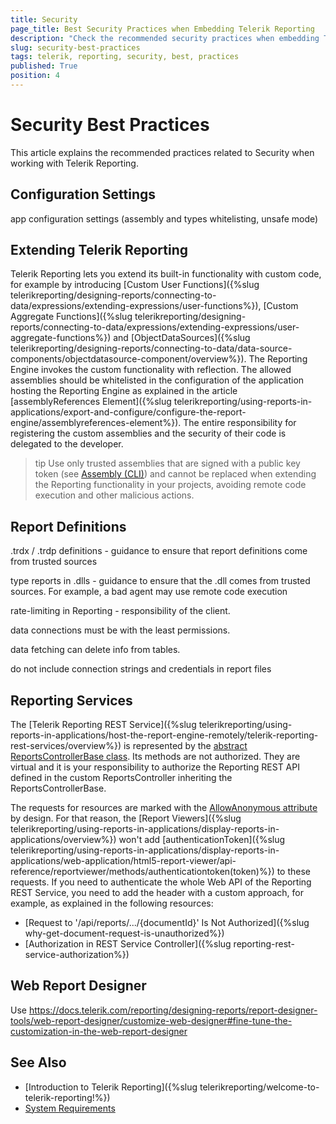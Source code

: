```yaml
---
title: Security
page_title: Best Security Practices when Embedding Telerik Reporting
description: "Check the recommended security practices when embedding Telerik Reporting and working with its reports, services, and viewers."
slug: security-best-practices
tags: telerik, reporting, security, best, practices
published: True
position: 4
---
```


# Security Best Practices

This article explains the recommended practices related to Security when working with Telerik Reporting.


## Configuration Settings

app configuration settings (assembly and types whitelisting, unsafe mode)


## Extending Telerik Reporting

Telerik Reporting lets you extend its built-in functionality with custom code, for example by introducing [Custom User Functions]({%slug telerikreporting/designing-reports/connecting-to-data/expressions/extending-expressions/user-functions%}), [Custom Aggregate Functions]({%slug telerikreporting/designing-reports/connecting-to-data/expressions/extending-expressions/user-aggregate-functions%}) and [ObjectDataSources]({%slug telerikreporting/designing-reports/connecting-to-data/data-source-components/objectdatasource-component/overview%}). The Reporting Engine invokes the custom functionality with reflection. The allowed assemblies should be whitelisted in the configuration of the application hosting the Reporting Engine as explained in the article [assemblyReferences Element]({%slug telerikreporting/using-reports-in-applications/export-and-configure/configure-the-report-engine/assemblyreferences-element%}). The entire responsibility for registering the custom assemblies and the security of their code is delegated to the developer.

>tip Use only trusted assemblies that are signed with a public key token (see [Assembly (CLI)](https://en.wikipedia.org/wiki/Assembly_(CLI))) and cannot be replaced when extending the Reporting functionality in your projects, avoiding remote code execution and other malicious actions.

## Report Definitions

.trdx / .trdp definitions - guidance to ensure that report definitions come from trusted sources

type reports in .dlls - guidance to ensure that the .dll comes from trusted sources. For example, a bad agent may use remote code execution

rate-limiting in Reporting - responsibility of the client.

data connections must be with the least permissions.

data fetching can delete info from tables.

do not include connection strings and credentials in report files


## Reporting Services

The [Telerik Reporting REST Service]({%slug telerikreporting/using-reports-in-applications/host-the-report-engine-remotely/telerik-reporting-rest-services/overview%}) is represented by the [abstract ReportsControllerBase class](/api/telerik.reporting.services.webapi.reportscontrollerbase). Its methods are not authorized. They are virtual and it is your responsibility to authorize the Reporting REST API defined in the custom ReportsController inheriting the ReportsControllerBase.

The requests for resources are marked with the [AllowAnonymous attribute](https://learn.microsoft.com/en-us/dotnet/api/microsoft.aspnetcore.authorization.allowanonymousattribute?view=aspnetcore-8.0) by design. For that reason, the [Report Viewers]({%slug telerikreporting/using-reports-in-applications/display-reports-in-applications/overview%}) won't add [authenticationToken]({%slug telerikreporting/using-reports-in-applications/display-reports-in-applications/web-application/html5-report-viewer/api-reference/reportviewer/methods/authenticationtoken(token)%}) to these requests. If you need to authenticate the whole Web API of the Reporting REST Service, you need to add the header with a custom approach, for example, as explained in the following resources:

* [Request to '/api/reports/.../{documentId}' Is Not Authorized]({%slug why-get-document-request-is-unauthorized%})
* [Authorization in REST Service Controller]({%slug reporting-rest-service-authorization%})

## Web Report Designer

Use https://docs.telerik.com/reporting/designing-reports/report-designer-tools/web-report-designer/customize-web-designer#fine-tune-the-customization-in-the-web-report-designer



## See Also

* [Introduction to Telerik Reporting]({%slug telerikreporting/welcome-to-telerik-reporting!%})
* [System Requirements](https://www.telerik.com/products/reporting/system-requirements)
